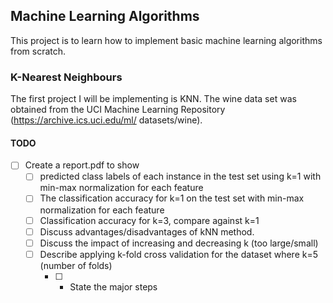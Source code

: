 ## Machine Learning Algorithms
This project is to learn how to implement basic machine learning algorithms from scratch.

### K-Nearest Neighbours
The first project I will be implementing is KNN. 
The wine data set was obtained from the UCI Machine Learning Repository (https://archive.ics.uci.edu/ml/
datasets/wine).

#### TODO 
- [ ] Create a report.pdf to show
    - [ ] predicted class labels of each instance in the test set using k=1 with min-max normalization for each feature
    - [ ] The classification accuracy for k=1 on the test set with min-max normalization for each feature
    - [ ] Classification accuracy for k=3, compare against k=1
    - [ ] Discuss advantages/disadvantages of kNN method.
    - [ ] Discuss the impact of increasing and decreasing k (too large/small)
    - [ ] Describe applying k-fold cross validation for the dataset where k=5 (number of folds)
        - [ ] - State the major steps 
